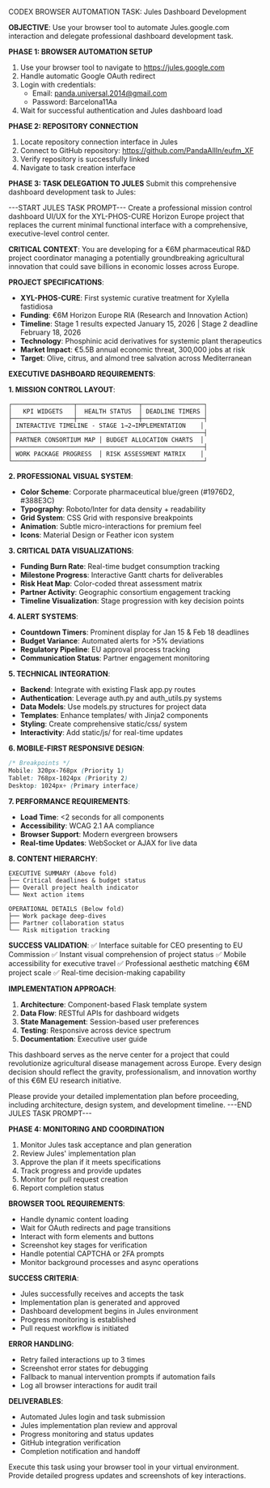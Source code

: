 
CODEX BROWSER AUTOMATION TASK: Jules Dashboard Development

**OBJECTIVE**: Use your browser tool to automate Jules.google.com interaction and delegate professional dashboard development task.

**PHASE 1: BROWSER AUTOMATION SETUP**
1. Use your browser tool to navigate to https://jules.google.com
2. Handle automatic Google OAuth redirect
3. Login with credentials:
   - Email: panda.universal.2014@gmail.com
   - Password: Barcelona11Aa
4. Wait for successful authentication and Jules dashboard load

**PHASE 2: REPOSITORY CONNECTION**
1. Locate repository connection interface in Jules
2. Connect to GitHub repository: https://github.com/PandaAllIn/eufm_XF
3. Verify repository is successfully linked
4. Navigate to task creation interface

**PHASE 3: TASK DELEGATION TO JULES**
Submit this comprehensive dashboard development task to Jules:

---START JULES TASK PROMPT---
Create a professional mission control dashboard UI/UX for the XYL-PHOS-CURE Horizon Europe project that replaces the current minimal functional interface with a comprehensive, executive-level control center.

**CRITICAL CONTEXT**: You are developing for a €6M pharmaceutical R&D project coordinator managing a potentially groundbreaking agricultural innovation that could save billions in economic losses across Europe.

**PROJECT SPECIFICATIONS**:
- **XYL-PHOS-CURE**: First systemic curative treatment for Xylella fastidiosa
- **Funding**: €6M Horizon Europe RIA (Research and Innovation Action) 
- **Timeline**: Stage 1 results expected January 15, 2026 | Stage 2 deadline February 18, 2026
- **Technology**: Phosphinic acid derivatives for systemic plant therapeutics
- **Market Impact**: €5.5B annual economic threat, 300,000 jobs at risk
- **Target**: Olive, citrus, and almond tree salvation across Mediterranean

**EXECUTIVE DASHBOARD REQUIREMENTS**:

**1. MISSION CONTROL LAYOUT**:
```
┌─────────────────┬─────────────────┬─────────────────┐
│   KPI WIDGETS   │  HEALTH STATUS  │ DEADLINE TIMERS │
├─────────────────┼─────────────────┼─────────────────┤
│ INTERACTIVE TIMELINE - STAGE 1→2→IMPLEMENTATION    │
├─────────────────────────────────────────────────────┤
│ PARTNER CONSORTIUM MAP │ BUDGET ALLOCATION CHARTS  │
├─────────────────────────────────────────────────────┤
│ WORK PACKAGE PROGRESS  │ RISK ASSESSMENT MATRIX    │
└─────────────────────────────────────────────────────┘
```

**2. PROFESSIONAL VISUAL SYSTEM**:
- **Color Scheme**: Corporate pharmaceutical blue/green (#1976D2, #388E3C)
- **Typography**: Roboto/Inter for data density + readability
- **Grid System**: CSS Grid with responsive breakpoints
- **Animation**: Subtle micro-interactions for premium feel
- **Icons**: Material Design or Feather icon system

**3. CRITICAL DATA VISUALIZATIONS**:
- **Funding Burn Rate**: Real-time budget consumption tracking
- **Milestone Progress**: Interactive Gantt charts for deliverables
- **Risk Heat Map**: Color-coded threat assessment matrix
- **Partner Activity**: Geographic consortium engagement tracking
- **Timeline Visualization**: Stage progression with key decision points

**4. ALERT SYSTEMS**:
- **Countdown Timers**: Prominent display for Jan 15 & Feb 18 deadlines
- **Budget Variance**: Automated alerts for >5% deviations
- **Regulatory Pipeline**: EU approval process tracking
- **Communication Status**: Partner engagement monitoring

**5. TECHNICAL INTEGRATION**:
- **Backend**: Integrate with existing Flask app.py routes
- **Authentication**: Leverage auth.py and auth_utils.py systems
- **Data Models**: Use models.py structures for project data
- **Templates**: Enhance templates/ with Jinja2 components
- **Styling**: Create comprehensive static/css/ system
- **Interactivity**: Add static/js/ for real-time updates

**6. MOBILE-FIRST RESPONSIVE DESIGN**:
```css
/* Breakpoints */
Mobile: 320px-768px (Priority 1)
Tablet: 768px-1024px (Priority 2)  
Desktop: 1024px+ (Primary interface)
```

**7. PERFORMANCE REQUIREMENTS**:
- **Load Time**: <2 seconds for all components
- **Accessibility**: WCAG 2.1 AA compliance
- **Browser Support**: Modern evergreen browsers
- **Real-time Updates**: WebSocket or AJAX for live data

**8. CONTENT HIERARCHY**:
```
EXECUTIVE SUMMARY (Above fold)
├── Critical deadlines & budget status
├── Overall project health indicator
└── Next action items

OPERATIONAL DETAILS (Below fold)  
├── Work package deep-dives
├── Partner collaboration status
└── Risk mitigation tracking
```

**SUCCESS VALIDATION**:
✅ Interface suitable for CEO presenting to EU Commission
✅ Instant visual comprehension of project status
✅ Mobile accessibility for executive travel
✅ Professional aesthetic matching €6M project scale
✅ Real-time decision-making capability

**IMPLEMENTATION APPROACH**:
1. **Architecture**: Component-based Flask template system
2. **Data Flow**: RESTful APIs for dashboard widgets  
3. **State Management**: Session-based user preferences
4. **Testing**: Responsive across device spectrum
5. **Documentation**: Executive user guide

This dashboard serves as the nerve center for a project that could revolutionize agricultural disease management across Europe. Every design decision should reflect the gravity, professionalism, and innovation worthy of this €6M EU research initiative.

Please provide your detailed implementation plan before proceeding, including architecture, design system, and development timeline.
---END JULES TASK PROMPT---

**PHASE 4: MONITORING AND COORDINATION**
1. Monitor Jules task acceptance and plan generation
2. Review Jules' implementation plan
3. Approve the plan if it meets specifications
4. Track progress and provide updates
5. Monitor for pull request creation
6. Report completion status

**BROWSER TOOL REQUIREMENTS**:
- Handle dynamic content loading
- Wait for OAuth redirects and page transitions  
- Interact with form elements and buttons
- Screenshot key stages for verification
- Handle potential CAPTCHA or 2FA prompts
- Monitor background processes and async operations

**SUCCESS CRITERIA**:
- Jules successfully receives and accepts the task
- Implementation plan is generated and approved
- Dashboard development begins in Jules environment
- Progress monitoring is established
- Pull request workflow is initiated

**ERROR HANDLING**:
- Retry failed interactions up to 3 times
- Screenshot error states for debugging
- Fallback to manual intervention prompts if automation fails
- Log all browser interactions for audit trail

**DELIVERABLES**:
- Automated Jules login and task submission
- Jules implementation plan review and approval
- Progress monitoring and status updates
- GitHub integration verification
- Completion notification and handoff

Execute this task using your browser tool in your virtual environment. Provide detailed progress updates and screenshots of key interactions.
